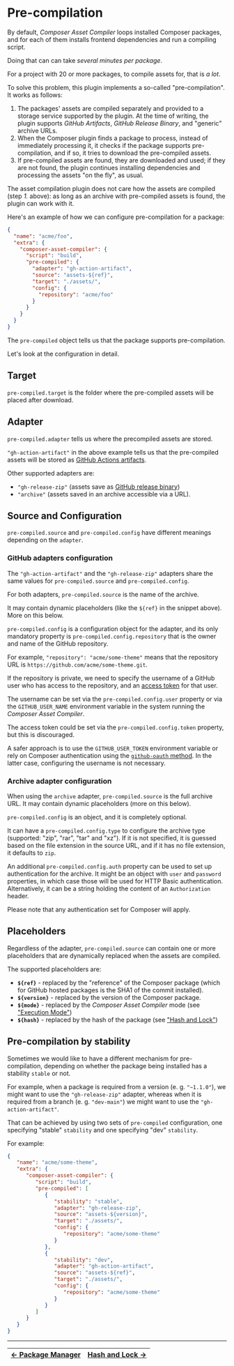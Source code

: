 # Pre-compilation

By default, _Composer Asset Compiler_ loops installed Composer packages, and for each of them installs frontend dependencies and run a compiling script.

Doing that can can take *several minutes per package*.

For a project with 20 or more packages, to compile assets for, that is *a lot*.

To solve this problem, this plugin implements a so-called "pre-compilation". It works as follows:

1. The packages' assets are compiled separately and provided to a storage service supported by the plugin. At the time of writing, the plugin supports _GitHub Artifacts_, _GitHub Release Binary_, and "generic" archive URLs.
2. When the Composer plugin finds a package to process, instead of immediately processing it, it checks if the package supports pre-compilation, and if so, it tries to download the pre-compiled assets.
3. If pre-compiled assets are found, they are downloaded and used; if they are not found, the plugin continues installing dependencies and processing the assets "on the fly", as usual.

The asset compilation plugin does not care how the assets are compiled (step *1.* above): as long as an archive with pre-compiled assets is found, the plugin can work with it.

Here's an example of how we can configure pre-compilation for a package:

```json
{
  "name": "acme/foo",
  "extra": {
    "composer-asset-compiler": {
      "script": "build",
      "pre-compiled": {
        "adapter": "gh-action-artifact",
        "source": "assets-${ref}",
        "target": "./assets/",
        "config": {
          "repository": "acme/foo"
        }
      }
    }
  }
}
```

The `pre-compiled` object tells us that the package supports pre-compilation.

Let's look at the configuration in detail.



## Target

`pre-compiled.target` is the folder where the pre-compiled assets will be placed after download.



## Adapter

`pre-compiled.adapter` tells us where the precompiled assets are stored.

`"gh-action-artifact"` in the above example tells us that the pre-compiled assets will be stored as [GitHub Actions artifacts](https://docs.github.com/en/actions/guides/storing-workflow-data-as-artifacts).

Other supported adapters are:

- `"gh-release-zip"` (assets save as [GitHub release binary](https://docs.github.com/en/github/administering-a-repository/releasing-projects-on-github/managing-releases-in-a-repository#creating-a-release))
- `"archive"` (assets saved in an archive accessible via a URL).



## Source and Configuration

`pre-compiled.source` and `pre-compiled.config` have different meanings depending on the `adapter`.



### GitHub adapters configuration

The `"gh-action-artifact"` and the `"gh-release-zip"` adapters share the same values for `pre-compiled.source` and `pre-compiled.config`.

For both adapters, `pre-compiled.source` is the name of the archive.

It may contain dynamic placeholders (like the `${ref}` in the snippet above). More on this below.

`pre-compiled.config` is a configuration object for the adapter, and its only mandatory property is `pre-compiled.config.repository` that is the owner and name of the GitHub repository.

For example, `"repository": "acme/some-theme"` means that the repository URL is `https://github.com/acme/some-theme.git`.

If the repository is private, we need to specify the username of a GitHub user who has access to the repository, and an [access token](https://docs.github.com/en/github/authenticating-to-github/keeping-your-account-and-data-secure/creating-a-personal-access-token) for that user.

The username can be set via the `pre-compiled.config.user` property or via the `GITHUB_USER_NAME` environment variable in the system running the _Composer Asset Compiler_.

The access token could be set via the `pre-compiled.config.token` property, but this is discouraged.

A safer approach is to use the `GITHUB_USER_TOKEN` environment variable or rely on Composer authentication using the [`github-oauth` method](https://getcomposer.org/doc/articles/authentication-for-private-packages.md#github-oauth). In the latter case, configuring the username is not necessary.



### Archive adapter configuration

When using the `archive` adapter, `pre-compiled.source` is the full archive URL. It may contain dynamic placeholders (more on this below).

`pre-compiled.config` is an object, and it is completely optional.

It can have a `pre-compiled.config.type` to configure the archive type (supported: "zip", "rar", "tar" and "xz"). If it is not specified, it is guessed based on the file extension in the source URL, and if it has no file extension, it defaults to `zip`.

An additional `pre-compiled.config.auth` property can be used to set up authentication for the archive. It might be an object with `user` and `password` properties, in which case those will be used for HTTP Basic authentication. Alternatively, it can be a string holding the content of an `Authorization` header.

Please note that any authentication set for Composer will apply.



## Placeholders

Regardless of the adapter, `pre-compiled.source` can contain one or more placeholders that are dynamically replaced when the assets are compiled.

The supported placeholders are:

- **`${ref}`** - replaced by the "reference" of the Composer package (which for GitHub hosted packages is the SHA1 of the commit installed).
- **`${version}`** - replaced by the version of the Composer package.
- **`${mode}`** - replaced by the _Composer Asset Compiler_ mode (see ["Execution Mode"](./008-Execution_Mode.md))
- **`${hash}`** - replaced by the hash of the package (see ["Hash and Lock"](./007-Hash_and_Lock.md))



## Pre-compilation by stability

Sometimes we would like to have a different mechanism for pre-compilation, depending on whether the package being installed has a stability `stable` or not.

For example, when a package is required from a version (e. g. `"~1.1.0"`), we might want to use the `"gh-release-zip"` adapter, whereas when it is required from a branch (e. g. `"dev-main"`) we might want to use the `"gh-action-artifact"`.

That can be achieved by using two sets of `pre-compiled` configuration, one specifying "stable" `stability` and one specifying "dev" `stability`.

For example:

```json
{
   "name": "acme/some-theme",
   "extra": {
      "composer-asset-compiler": {
         "script": "build",
         "pre-compiled": [
            {
               "stability": "stable",
               "adapter": "gh-release-zip",
               "source": "assets-${version}",
               "target": "./assets/",
               "config": {
                  "repository": "acme/some-theme"
               }
            },
            {
               "stability": "dev",
               "adapter": "gh-action-artifact",
               "source": "assets-${ref}",
               "target": "./assets/",
               "config": {
                  "repository": "acme/some-theme"
               }
            }
         ]
      }
   }
}
```




------

| [← Package Manager](./005-Package_Manager.md) | [Hash and Lock →](./007-Hash_and_Lock.md) |
|:----------------------------------------------|------------------------------------------:|